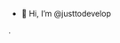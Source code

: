 - 👋 Hi, I’m @justtodevelop

.

<!---
justtodevelop/justtodevelop is a ✨ special ✨ repository because its `README.md` (this file) appears on your GitHub profile.
You can click the Preview link to take a look at your changes.
--->

